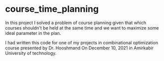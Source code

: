 # course_time_planning
In this project I solved a problem of course planning given that which courses shouldn't be held at the same time and we want to maximize some ideal parameter in the plan.

I had written this code for one of my projects in combinational optimization course presented by Dr. Hooshmand On December 10, 2021 in Amirkabir University of technology.
